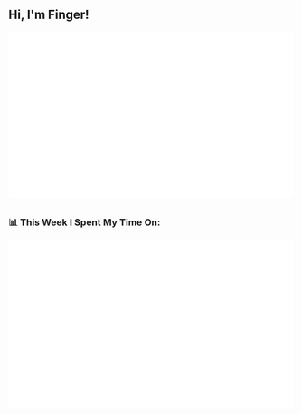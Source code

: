 <h2> Hi, I'm Finger!</h2>

<img align="right" src="https://raw.githubusercontent.com/spianmo/github-stats/master/generated/overview.svg#gh-light-mode-only">

<!-- <img align="right" height="160em" src="https://github-readme-stats-eight-theta.vercel.app/api/top-langs/?username=spianmo&layout=compact&langs_count=8&theme=algolia"/>	 -->
	
```go
package main

type Me struct {
	Name   string
	Job    string
	Code   string
	Skills string
}

func main() {
	me := &Me{
		Name:   "Finger",
		Job:    "Client-side Engineer",
		Code:   "Java, Kotlin, C#, Rust and C++ and Others",
		Skills: "Android, Security, Cross-platform client, NLP, CV, ASR ^o^",
	}
	_ = me
}
```


<h3>📊 This Week I Spent My Time On:</h3>
<img align='right' src="https://raw.githubusercontent.com/spianmo/github-stats/master/generated/languages.svg#gh-light-mode-only">

<!--START_SECTION:waka-->

```txt
Kotlin                 22 hrs 39 mins  ████████████████▓░░░░░░░░   67.05 %
Java                   2 hrs 57 mins   ██▒░░░░░░░░░░░░░░░░░░░░░░   08.76 %
Gradle                 1 hr 39 mins    █▒░░░░░░░░░░░░░░░░░░░░░░░   04.92 %
Groovy                 1 hr 12 mins    █░░░░░░░░░░░░░░░░░░░░░░░░   03.59 %
XML                    1 hr 2 mins     ▓░░░░░░░░░░░░░░░░░░░░░░░░   03.10 %
```

<!--END_SECTION:waka-->
